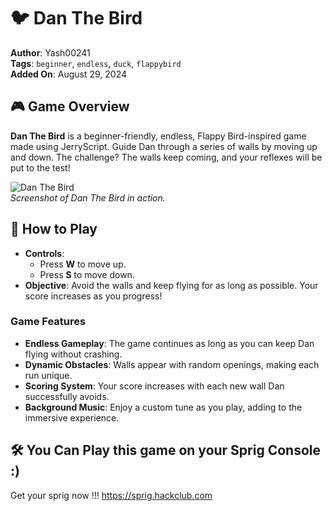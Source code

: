 # 🐦 Dan The Bird

**Author**: Yash00241  
**Tags**: `beginner`, `endless`, `duck`, `flappybird`  
**Added On**: August 29, 2024

## 🎮 Game Overview

**Dan The Bird** is a beginner-friendly, endless, Flappy Bird-inspired game made using JerryScript. Guide Dan through a series of walls by moving up and down. The challenge? The walls keep coming, and your reflexes will be put to the test!

![Dan The Bird](path/to/screenshot.png)  
*Screenshot of Dan The Bird in action.*

## 🚀 How to Play

- **Controls**:
  - Press **W** to move up.
  - Press **S** to move down.
- **Objective**: Avoid the walls and keep flying for as long as possible. Your score increases as you progress!

### Game Features

- **Endless Gameplay**: The game continues as long as you can keep Dan flying without crashing.
- **Dynamic Obstacles**: Walls appear with random openings, making each run unique.
- **Scoring System**: Your score increases with each new wall Dan successfully avoids.
- **Background Music**: Enjoy a custom tune as you play, adding to the immersive experience.

## 🛠️ You Can Play this game on your Sprig Console :)
Get your sprig now !!! 
https://sprig.hackclub.com
